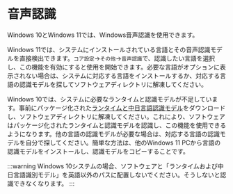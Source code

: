 # 音声認識

Windows 10とWindows 11では、Windows音声認識を使用できます。

Windows 11では、システムにインストールされている言語とその音声認識モデルを直接検出できます。`コア設定`->`その他`->`音声認識`で、認識したい言語を選択し、この機能を有効にすると使用を開始できます。必要な言語がオプションに表示されない場合は、システムに対応する言語をインストールするか、対応する言語の認識モデルを探してソフトウェアディレクトリに解凍してください。

Windows 10では、システムに必要なランタイムと認識モデルが不足しています。事前にパッケージ化された[ランタイムと中日言語認識モデル](https://1drv.ms/u/c/e598ac1f7a133b29/EaAWXcYACl9KnKHtuzMg2csB0XBGhR2d3-136PhM8B7B8Q?e=zE1dwj)をダウンロードし、ソフトウェアディレクトリに解凍してください。これにより、ソフトウェアはパッケージ化されたランタイムと認識モデルを認識し、この機能を使用できるようになります。他の言語の認識モデルが必要な場合は、対応する言語の認識モデルを自分で探してください。簡単な方法は、他のWindows 11 PCから言語の認識モデルをインストールし、認識モデルをコピーすることです。

:::warning
Windows 10システムの場合、ソフトウェアと「ランタイムおよび中日言語識別モデル」を英語以外のパスに配置しないでください。そうしないと認識できなくなります。
:::